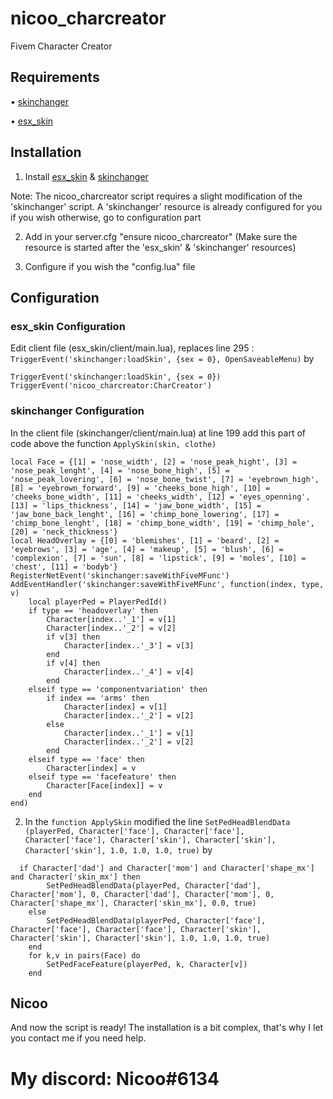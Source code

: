 # nicoo_charcreator
Fivem Character Creator

## Requirements

• [skinchanger](https://github.com/esx-framework/skinchanger)

• [esx_skin](https://github.com/esx-framework/esx_skin)

## Installation

1. Install [esx_skin](https://github.com/esx-framework/esx_skin) & [skinchanger](https://github.com/esx-framework/skinchanger)

Note: The nicoo_charcreator script requires a slight modification of the 'skinchanger' script. A 'skinchanger' resource is already configured for you if you wish otherwise, go to configuration part

2. Add in your server.cfg "ensure nicoo_charcreator" (Make sure the resource is started after the 'esx_skin' & 'skinchanger' resources)

3. Configure if you wish the "config.lua" file

## Configuration

### esx_skin Configuration
Edit client file (esx_skin/client/main.lua), replaces line 295 : `TriggerEvent('skinchanger:loadSkin', {sex = 0}, OpenSaveableMenu)`
by 
```
TriggerEvent('skinchanger:loadSkin', {sex = 0})
TriggerEvent('nicoo_charcreator:CharCreator')
```


### skinchanger Configuration
In the client file (skinchanger/client/main.lua) at line 199 add this part of code above the function `ApplySkin(skin, clothe)`

```
local Face = {[1] = 'nose_width', [2] = 'nose_peak_hight', [3] = 'nose_peak_lenght', [4] = 'nose_bone_high', [5] = 'nose_peak_lovering', [6] = 'nose_bone_twist', [7] = 'eyebrown_high', [8] = 'eyebrown_forward', [9] = 'cheeks_bone_high', [10] = 'cheeks_bone_width', [11] = 'cheeks_width', [12] = 'eyes_openning', [13] = 'lips_thickness', [14] = 'jaw_bone_width', [15] = 'jaw_bone_back_lenght', [16] = 'chimp_bone_lowering', [17] = 'chimp_bone_lenght', [18] = 'chimp_bone_width', [19] = 'chimp_hole', [20] = 'neck_thickness'}
local HeadOverlay = {[0] = 'blemishes', [1] = 'beard', [2] = 'eyebrows', [3] = 'age', [4] = 'makeup', [5] = 'blush', [6] = 'complexion', [7] = 'sun', [8] = 'lipstick', [9] = 'moles', [10] = 'chest', [11] = 'bodyb'}
RegisterNetEvent('skinchanger:saveWithFiveMFunc')
AddEventHandler('skinchanger:saveWithFiveMFunc', function(index, type, v)
	local playerPed = PlayerPedId()
	if type == 'headoverlay' then
		Character[index..'_1'] = v[1]
		Character[index..'_2'] = v[2]
		if v[3] then
			Character[index..'_3'] = v[3]
		end
		if v[4] then
			Character[index..'_4'] = v[4]
		end
	elseif type == 'componentvariation' then
		if index == 'arms' then
			Character[index] = v[1]
			Character[index..'_2'] = v[2]
		else
			Character[index..'_1'] = v[1]
			Character[index..'_2'] = v[2]
		end
	elseif type == 'face' then
		Character[index] = v
	elseif type == 'facefeature' then
		Character[Face[index]] = v
	end
end)
```

2. In the `function ApplySkin` modified the line ```SetPedHeadBlendData			(playerPed, Character['face'], Character['face'], Character['face'], Character['skin'], Character['skin'], Character['skin'], 1.0, 1.0, 1.0, true)```
by
```
  if Character['dad'] and Character['mom'] and Character['shape_mx'] and Character['skin_mx'] then
    	SetPedHeadBlendData(playerPed, Character['dad'], Character['mom'], 0, Character['dad'], Character['mom'], 0, Character['shape_mx'], Character['skin_mx'], 0.0, true)
	else
		SetPedHeadBlendData(playerPed, Character['face'], Character['face'], Character['face'], Character['skin'], Character['skin'], Character['skin'], 1.0, 1.0, 1.0, true)
	end
	for k,v in pairs(Face) do
		SetPedFaceFeature(playerPed, k, Character[v])
	end
```
 ## Nicoo
 And now the script is ready! The installation is a bit complex, that's why I let you contact me if you need help.
 
 # My discord: Nicoo#6134
